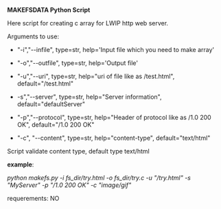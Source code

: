 __MAKEFSDATA Python Script__

Here script for creating c array for LWIP http  web server.

Arguments to use:

* "-i","--infile", type=str, help='Input file which you need to make array' 

* "-o","--outfile", type=str, help='Output file'

* "-u","--uri", type=str, help="uri of file like as /test.html", default="/test.html"

* -s","--server", type=str, help="Server information", default="defaultServer"

* "-p","--protocol", type=str, help="Header of protocol like as /1.0 200 OK", default="/1.0 200 OK"

* "-c", "--content", type=str, help="content-type", default="text/html"

Script validate content type, default type text/html

__example__:

*python makefs.py -i fs_dir/try.html -o fs_dir/try.c -u "/try.html"  -s "MyServer" -p "/1.0 200 OK" -c "image/gif"* 

requerements: NO